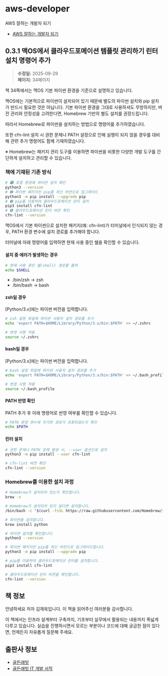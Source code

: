 # aws-developer
AWS 잘하는 개발자 되기
- [AWS 잘하는 개발자 되기](https://goldenrabbit.co.kr/product/aws-%ec%9e%98%ed%95%98%eb%8a%94-%eb%b0%b1%ec%97%94%eb%93%9c-%ea%b0%9c%eb%b0%9c%ec%9e%90-%eb%90%98%ea%b8%b0/)

## 0.3.1 맥OS에서 클라우드포메이션 템플릿 관리하기 린터 설치 명령어 추가

> **수정일:** 2025-09-29  
> **페이지:** 34페이지

책 34쪽에서는 맥OS 기본 파이썬 환경을 기준으로 설명하고 있습니다.

맥OS에는 기본적으로 파이썬이 설치되어 있기 때문에 별도의 파이썬 설치와 pip 설치가 반드시 필요한 것은 아닙니다.
기본 파이썬 환경을 그대로 사용하셔도 무방하지만, 버전 관리와 안정성을 고려한다면, Homebrew 기반의 별도 설치를 권장드립니다.

따라서 Homebrew로 파이썬을 설치하는 방법으로 명령어를 추가하였습니다.

또한 cfn-lint 설치 시 권한 문제나 PATH 설정으로 인해 실행이 되지 않을 경우를 대비해 관련 추가 명령어도 함께 기재하였습니다.

※ Homebrew는 패키지 관리 도구를 이용하면 파이썬을 비롯한 다양한 개발 도구를 간단하게 설치하고 관리할 수 있습니다.

### 책에 기재된 기존 방식

```bash
# ➊ 로컬 환경에 파이썬 설치 확인
python3 --version
# ➋ 파이썬 패키지인 pip를 최신 버전으로 업그레이드
python3 -m pip install --upgrade pip
# ➌ pip를 이용하여 클라우드포메이션 린터 설치
pip3 install cfn-lint
# ➍ 클라우드포메이션 린터 버전 확인
cfn-lint --version
```

맥OS에서 기본 파이썬으로 설치한 패키지(예: cfn-lint)가 터미널에서 인식되지 않는 경우, PATH 환경 변수에 설치 경로를 추가해야 합니다.

터미널에 아래 명령어를 입력하면 현재 사용 중인 쉘을 확인할 수 있습니다.

#### 설치 중 에러가 발생하는 경우

```bash
# 현재 사용 중인 쉘(shell) 경로를 출력
echo $SHELL
```

- /bin/zsh → zsh
- /bin/bash → bash

#### zsh일 경우

[Python/3.x]에는 파이썬 버전을 입력합니다.

```bash
# zsh 설정 파일에 파이썬 사용자 설치 경로를 추가
echo 'export PATH=$HOME/Library/Python/3.x/bin:$PATH' >> ~/.zshrc

# 변경 사항 적용
source ~/.zshrc
```

#### bash일 경우

[Python/3.x]에는 파이썬 버전을 입력합니다.

```bash
# bash 설정 파일에 파이썬 사용자 설치 경로를 추가
echo 'export PATH=$HOME/Library/Python/3.x/bin:$PATH' >> ~/.bash_profile

# 변경 사항 적용
source ~/.bash_profile
```

#### PATH 반영 확인

PATH 추가 후 아래 명령어로 반영 여부를 확인할 수 있습니다.

```bash
# PATH 환경 변수에 추가한 경로가 포함되었는지 확인
echo $PATH
```

#### 린터 설치

```bash
# 권한 문제나 PATH 문제 발생 시, --user 옵션으로 설치
python3 -m pip install --user cfn-lint

# cfn-lint 버전 확인
cfn-lint --version
```

### Homebrew를 이용한 설치 과정

```bash
# Homebrew가 설치되어 있는지 확인합니다.
brew -v

# Homebrew가 설치되어 있지 않다면 설치합니다.
/bin/bash -c "$(curl -fsSL https://raw.githubusercontent.com/Homebrew/install/HEAD/install.sh)"

# 파이썬을 설치합니다.
brew install python

# 파이썬 설치를 확인합니다.
python3 --version

# 파이썬 패키지인 pip를 최신 버전으로 업그레이드합니다.
python3 -m pip install --upgrade pip

# pip를 이용하여 클라우드포메이션 린터를 설치합니다.
pip3 install cfn-lint

# 클라우드포메이션 린터 버전을 확인합니다.
cfn-lint --version
```

## 책 정보
<!-- 必須事項 -->
안녕하세요 저자 김재욱입니다. 이 책을 읽어주신 여러분들 감사합니다.

이 책에서는 인프라 설계부터 구축까지, 기초부터 실무에서 활용되는 내용까지 폭넓게 다루고 있습니다.
실습을 진행하시면서 모르는 부분이나 코드에 대해 궁금한 점이 있다면, 언제든지 자유롭게 질문해 주세요.

## 출판사 정보
<!-- 必須事項 -->
- [골든래빗](https://goldenrabbit.co.kr/)
- [골든래빗 IT 개발 서적](https://goldenrabbit.co.kr/product-category/books/it/)